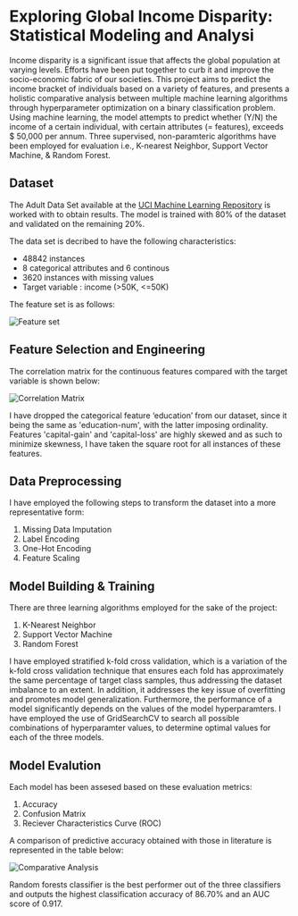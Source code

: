 # Exploring Global Income Disparity: Statistical Modeling and Analysi
Income disparity is a significant issue that affects the global population at varying levels. Efforts have been put together to curb it and improve the socio-economic fabric of our societies. This project aims to predict the income bracket of individuals based on a variety of features, and presents a holistic comparative analysis between multiple machine learning algorithms through hyperparameter optimization on a binary classification problem.
Using machine learning, the model attempts to predict whether (Y/N) the income of a certain individual, with certain attributes (= features), exceeds $ 50,000 per annum. Three supervised, non-paramteric algorithms have been employed for evaluation i.e., K-nearest Neighbor, Support Vector Machine, & Random Forest.

## Dataset
The Adult Data Set available at the [UCI Machine Learning Repository](https://archive.ics.uci.edu/ml/datasets/Adult) is worked with to obtain results. The model is trained with 80% of the dataset and validated on the remaining 20%.

The data set is decribed to have the following characteristics:
- 48842 instances
- 8 categorical attributes and 6 continous
- 3620 instances with missing values
- Target variable : income (>50K, <=50K)

The feature set is as follows:

![Feature set](https://user-images.githubusercontent.com/97694796/226029048-e4e93889-cad8-464c-86a7-2219136b4e6c.png)

## Feature Selection and Engineering
The correlation matrix for the continuous features compared with the target variable is shown below:

![Correlation Matrix](https://user-images.githubusercontent.com/97694796/226029771-515c4011-1e10-49d4-a816-98db5f5128f5.png)

I have dropped the categorical feature ‘education’ from our dataset, since it being the same as 'education-num', with the latter imposing ordinality. Features 'capital-gain' and 'capital-loss' are highly skewed and as such to minimize skewness, I have taken the square root for all instances of these features.

## Data Preprocessing
I have employed the following steps to transform the dataset into a more representative form:
1) Missing Data Imputation
2) Label Encoding
3) One-Hot Encoding
4) Feature Scaling

## Model Building & Training
There are three learning algorithms employed for the sake of the project:
1) K-Nearest Neighbor
2) Support Vector Machine
3) Random Forest

I have employed stratified k-fold cross validation, which is a variation of the k-fold cross validation technique that ensures each fold has approximately the same percentage of target class samples, thus addressing the dataset imbalance to an extent. In addition, it addresses the key issue of overfitting and promotes model generalization. Furthermore, the performance of a model significantly depends on the values of the model hyperparamters. I have employed the use of GridSearchCV to search all possible combinations of hyperparamter values, to determine optimal values for each of the three models.

## Model Evalution
Each model has been assesed based on these evaluation metrics:
1) Accuracy
2) Confusion Matrix
3) Reciever Characteristics Curve (ROC)

A comparison of predictive accuracy obtained with those in literature is represented in the table below:

![Comparative Analysis](https://user-images.githubusercontent.com/97694796/226034295-de5888e1-4122-4efd-8ef8-503a496e54c1.png)

Random forests classifier is the best performer out of the three classifiers and outputs the highest classification accuracy of 86.70% and an AUC score of 0.917.


